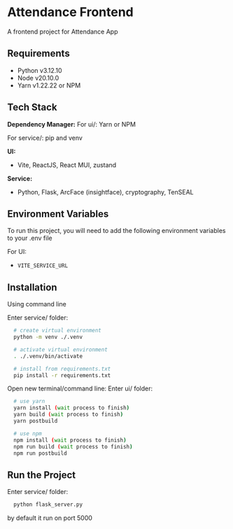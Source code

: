 # Attendance Frontend

A frontend project for Attendance App

## Requirements
- Python v3.12.10
- Node v20.10.0
- Yarn v1.22.22 or NPM
## Tech Stack
**Dependency Manager:** 
For ui/:
Yarn or NPM

For service/:
pip and venv

**UI:**
- Vite, ReactJS, React MUI, zustand

**Service:**
- Python, Flask, ArcFace (insightface), cryptography, TenSEAL

## Environment Variables

To run this project, you will need to add the following environment variables to your .env file

For UI:
- `VITE_SERVICE_URL`


## Installation
Using command line

Enter service/ folder:
```bash
  # create virtual environment
  python -m venv ./.venv

  # activate virtual environment
  . ./.venv/bin/activate

  # install from requirements.txt
  pip install -r requirements.txt

```

Open new terminal/command line:
Enter ui/ folder:
```bash
  # use yarn
  yarn install (wait process to finish)
  yarn build (wait process to finish)
  yarn postbuild

  # use npm
  npm install (wait process to finish)
  npm run build (wait process to finish)
  npm run postbuild
```
    
## Run the Project
Enter service/ folder:
```bash
  python flask_server.py
```

by default it run on port 5000
